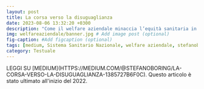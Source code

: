 ```yaml
---
layout: post
title: La corsa verso la disuguaglianza
date: 2023-08-06 13:32:20 +0300
description: "Come il welfare aziendale minaccia l’equità sanitaria in Italia"
img: welfareaziendale/banner.jpg # Add image post (optional)
fig-caption: #Add figcaption (optional)
tags: [medium, Sistema Sanitario Nazionale, welfare aziendale, stefanoboring]
category: Testuale
---
```


<span style="text-transform: uppercase">
Leggi su [Medium](https://medium.com/@stefanoboring/la-corsa-verso-la-disuguaglianza-1385727b6f0c).
</span>
Questo articolo è stato ultimato all'inizio del 2022.
